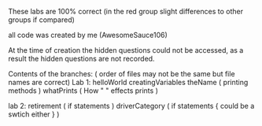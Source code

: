 These labs are 100% correct (in the red group slight differences to other groups if compared)

all code was created by me (AwesomeSauce106)

At the time of creation the hidden questions could not be accessed, as a result the hidden questions are not recorded.

Contents of the branches:
( order of files may not be the same but file names are correct)
  Lab 1:
    helloWorld
    creatingVariables
    theName ( printing methods )
    whatPrints ( How " " effects prints )

  lab 2:
    retirement ( if statements )
    driverCategory ( if statements { could be a swtich either }  ) 
    
